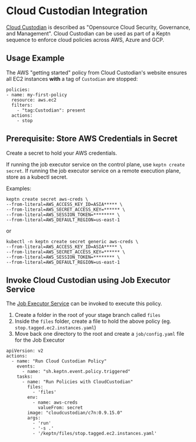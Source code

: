 # Cloud Custodian Integration

  [Cloud Custodian](https://cloudcustodian.io) is described as "Opensource Cloud Security, Governance, and Management". Cloud Custodian can be used as part of a Keptn sequence to enforce cloud policies across AWS, Azure and GCP.

  ## Usage Example

  The AWS "getting started" policy from Cloud Custodian's website ensures all EC2 instances **with** a tag of `Custodian` are stopped:

  ```
  policies:
  - name: my-first-policy
    resource: aws.ec2
    filters:
      - "tag:Custodian": present
    actions:
      - stop
  ```

  ## Prerequisite: Store AWS Credentials in Secret
  Create a secret to hold your AWS credentials.
  
  If running the job executor service on the control plane, use `keptn create secret`. If running the job executor service on a remote execution plane, store as a kubectl secret.

  Examples:

  ```
  keptn create secret aws-creds \
  --from-literal=AWS_ACCESS_KEY_ID=ASIA***** \
  --from-literal=AWS_SECRET_ACCESS_KEY=****** \
  --from-literal=AWS_SESSION_TOKEN=******** \
  --from-literal=AWS_DEFAULT_REGION=us-east-1
  ```

  or

  ```
  kubectl -n keptn create secret generic aws-creds \
  --from-literal=AWS_ACCESS_KEY_ID=ASIA***** \
  --from-literal=AWS_SECRET_ACCESS_KEY=****** \
  --from-literal=AWS_SESSION_TOKEN=******** \
  --from-literal=AWS_DEFAULT_REGION=us-east-1
  ```

  ## Invoke Cloud Custodian using Job Executor Service

  The [Job Executor Service](https://github.com/keptn-contrib/job-executor-service) can be invoked to execute this policy.

  1. Create a folder in the root of your stage branch called `files`
  2. Inside the `files` folder, create a file to hold the above policy (eg. `stop.tagged.ec2.instances.yaml`)
  3. Move back one directory to the root and create a `job/config.yaml` file for the Job Executor

  ```
  apiVersion: v2
  actions:
    - name: "Run Cloud Custodian Policy"
      events:
        - name: "sh.keptn.event.policy.triggered"
      tasks:
        - name: "Run Policies with CloudCustodian"
          files:
            - 'files'
          env:
            - name: aws-creds
              valueFrom: secret
          image: "cloudcustodian/c7n:0.9.15.0"
          args:
            - 'run'
            - '-s .'
            - '/keptn/files/stop.tagged.ec2.instances.yaml'
  ```